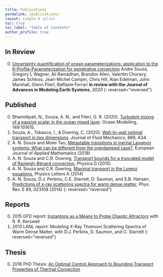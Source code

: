 ```yaml
---
title: Publications
permalink: /publications/
layout: single # splash
toc: true
toc_label: "Table of Contents"
author_profile: true
---
```


## In Review

0.  [Uncertainty quantification of ocean parameterizations: application to the K-Profile-Parameterization for penetrative convection]
    Andre Souza, Gregory L Wagner, Ali Ramadhan, Brandon Allen, Valentin Churavy, James Schloss, Jean-Michel Campin, Chris Hill,
    Alan Edelman, John Marshall, Glenn Flierl, Raffaele Ferrari
    **in review with the Journal of Advances in Modeling Earth Systems**, *2020*
{: reversed="reversed"}

## Published

0. Bhamidipati, N., Souza, A. N., and Flierl, G. R. (2020). [Turbulent mixing of a passive scalar in the ocean mixed layer]. Ocean Modelling, 149:101615.
0. Souza, A., Tobasco, I., & Doering, C. (2020). [Wall-to-wall optimal transport in two dimensions]. Journal of Fluid Mechanics, 889, A34.
0. A. N. Souza and Molei Tao, [Metastable transitions in inertial Langevin systems: What can be different from the overdamped case?], European Journal of Applied
Mathematics (2018)
0. A. N. Souza and C.R. Doering, [Transport bounds for a truncated model of Rayleigh-Bénard convection], Physica D (2015)
0. A. N. Souza and C.R. Doering, [Maximal transport in the Lorenz equations],
Physics Letters A (2014)
0. A. N. Souza, D.J. Perkins, C.E. Starrett, D. Saumon, and S.B. Hansen, [Predictions of x-ray scattering spectra for warm dense matter], Phys. Rev. E 89,
023108 (2014)
{: reversed="reversed"}

## Reports

0. 2015 GFD report: [Instantons as a Means to Probe Chaotic Attractors] with R. R. Kerswell
0. 2013 LANL report: Modeling X-Ray Thomson Scattering Spectra of Warm Dense Matter, with D.J. Perkins, D. Saumon, and C. Starrett
{: reversed="reversed"}

## Thesis

0. 2016 PhD Thesis: [An Optimal Control Approach to Bounding Transport Properties of Thermal Convection]

<!-- Unpublished -->
[Uncertainty quantification of ocean parameterizations: application to the K-Profile-Parameterization for penetrative convection]: https://www.essoar.org/doi/abs/10.1002/essoar.10502546.1

<!-- Published -->
[Turbulent mixing of a passive scalar in the ocean mixed layer]: https://www.sciencedirect.com/science/article/abs/pii/S1463500319302665
[Wall-to-wall optimal transport in two dimensions]: https://www.cambridge.org/core/journals/journal-of-fluid-mechanics/article/walltowall-optimal-transport-in-two-dimensions/14BBFC698F9BFFEA72FB463E3CB86B36
[Metastable transitions in inertial Langevin systems: What can be different from the overdamped case?]: https://www.cambridge.org/core/journals/european-journal-of-applied-mathematics/article/metastable-transitions-in-inertial-langevin-systems-what-can-be-different-from-the-overdamped-case/6B0F1CB2386E57DC94418858FD81F554
[Transport bounds for a truncated model of Rayleigh-Bénard convection]: https://www.sciencedirect.com/science/article/abs/pii/S016727891500086X
[Maximal transport in the Lorenz equations]: https://www.sciencedirect.com/science/article/abs/pii/S0375960114012067
[Predictions of x-ray scattering spectra for warm dense matter]: https://journals.aps.org/pre/abstract/10.1103/PhysRevE.89.023108

<!-- Report -->
[Instantons as a Means to Probe Chaotic Attractors]: https://gfd.whoi.edu/wp-content/uploads/sites/18/2018/03/Andre_Souza_x_243644.pdf

<!-- Thesis -->
[An Optimal Control Approach to Bounding Transport Properties of Thermal Convection]: https://deepblue.lib.umich.edu/handle/2027.42/133426
